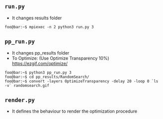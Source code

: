 ## `run.py`
* It changes results folder
```console
foo@bar:~$ mpiexec -n 2 python3 run.py 3
```

## `pp_run.py`
* It changes pp_results folder
* To Optimize: (Use Optimize Transparency 10%) https://ezgif.com/optimize/

```console
foo@bar:~$ python3 pp_run.py 3
foo@bar:~$ cd pp_results/RandomSearch/
foo@bar:~$ convert -layers OptimizeTransparency -delay 20 -loop 0 `ls -v` randomsearch.gif
```

## `render.py`
* It defines the behaviour to render the optimization procedure

